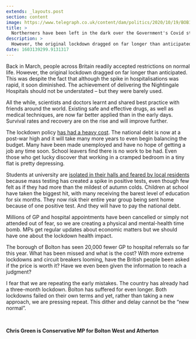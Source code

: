 ```yaml
--- 
extends: _layouts.post 
section: content 
image: https://www.telegraph.co.uk/content/dam/politics/2020/10/19/BOB161020_1_trans_NvBQzQNjv4BqyrExcyLmJ2rXkhVv_9NiEPhkmh0QbmrPi3mArP3k2Co.jpg?impolicy=logo-overlay 
title: > 
  Northerners have been left in the dark over the Government's Covid strategy 
description: > 
  However, the original lockdown dragged on far longer than anticipated.This was despite the fact that although the spike in hospitalisations was rapid, it soon diminished.Existing safe and effective drugs, as well as medical techniques, are now far better applied than in the early days.With more extreme lockdowns and circuit breakers looming, have the British people been asked if the price is worth it?Both lockdowns failed on their own terms and yet, rather than taking a new approach, we are pressing repeat. 
date: 1603139299.9131317 
--- 
```

<div><p>Back in March, people across Britain readily accepted restrictions on normal life. However, the original lockdown dragged on far longer than anticipated. This was despite the fact that although the spike in hospitalisations was rapid, it soon diminished. The achievement of delivering the Nightingale Hospitals should not be understated &#8211; but they were barely used.</p>
<p>All the while, scientists and doctors learnt and shared best practice with friends around the world. Existing safe and effective drugs, as well as medical techniques, are now far better applied than in the early days. Survival rates and recovery are on the rise and will improve further.</p>
<p>The lockdown policy <a href="https://www.telegraph.co.uk/business/2020/10/11/long-can-keep-locking-nothing-left/">has had a heavy cost</a>. The national debt is now at a post-war high and it will take many more years to even begin balancing the budget. Many have been made unemployed and have no hope of getting a job any time soon. School leavers find there is no work to be had. Even those who get lucky discover that working in a cramped bedroom in a tiny flat is pretty depressing.</p>
<p>Students at university are <a href="https://www.telegraph.co.uk/news/2020/10/06/shouldnt-swaddling-students-covid-let-us-take-risks/">isolated in their halls and feared by local residents</a> because mass testing has created a spike in positive tests, even though few felt as if they had more than the mildest of autumn colds. Children at school have taken the biggest hit, with many receiving the barest level of education for six months. They now risk their entire year group being sent home because of one positive test. And they will have to pay the national debt.</p>
<p>Millions of GP and hospital appointments have been cancelled or simply not attended out of fear, so we are creating a physical and mental-health time bomb. MPs get regular updates about economic matters but we should have one about the lockdown health impact.</p>
<p>The borough of Bolton has seen 20,000 fewer GP to hospital referrals so far this year. What has been missed and what is the cost? With more extreme lockdowns and circuit breakers looming, have the British people been asked if the price is worth it? Have we even been given the information to reach a judgment?</p>
<p>I fear that we are repeating the early mistakes. The country has already had a three-month lockdown. Bolton has suffered for even longer. Both lockdowns failed on their own terms and yet, rather than taking a new approach, we are pressing repeat. This dither and delay cannot be the &#8220;new normal&#8221;.</p>
<p>&#160;</p>
<p><strong>Chris Green is Conservative MP for Bolton West and Atherton</strong></p>
</div>